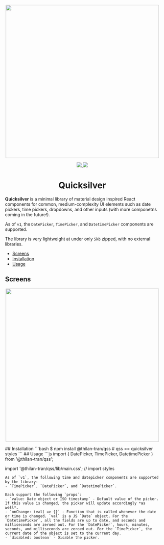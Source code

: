 <p align="center">
  <img
    width="500"
    src="https://user-images.githubusercontent.com/44995807/92296179-a8cb3580-eee6-11ea-8b58-6d27145ed5da.jpg"
  />
</p>
<p align="center">
  <a href="https://www.npmjs.com/package/@thilan-tran/qss">
    <img src="https://img.shields.io/npm/v/@thilan-tran/qss" />
  </a>
  <a href="https://www.npmjs.com/package/@thilan-tran/qss">
    <img src="https://img.shields.io/bundlephobia/minzip/@thilan-tran/qss/1.0.0" />
  </a>
</p>
<h1 align="center">Quicksilver</h1>

**Quicksilver** is a minimal library of material design inspired React components for common, medium-complexity UI elements
such as date pickers, time pickers, dropdowns, and other inputs (with more componetns coming in the future!).

As of `v1`, the `DatePicker`, `TimePicker`, and `DatetimePicker` components are supported.

The library is very lightweight at under only `5kb` zipped, with no external libraries.

- [Screens](#screens)
- [Installation](#installation)
- [Usage](#usage)

## Screens
<p align="center">
  <img
    width="500"
    src="https://user-images.githubusercontent.com/44995807/92985956-1984cb80-f46c-11ea-846a-7095ce393e33.gif"
  />
</p>
## Installation
```bash
$ npm install @thilan-tran/qss # qss == quicksilver styles
```
## Usage
```js
import { DatePicker, TimePicker, DatetimePicker } from '@thilan-tran/qss';

import '@thilan-tran/qss/lib/main.css'; // import styles
```
As of `v1`, the following time and datepicker components are supported by the library:
- `TimePicker`, `DatePicker`, and `DatetimePicker`.

Each support the following `props`:
- `value: Date object or ISO timestamp` - Default value of the picker. If this value is changed, the picker will update accordingly *as well*.
- `onChange: (val) => {}` - Function that is called whenever the date or time is changed. `val` is a JS `Date` object. For the `DatetimePicker`, all the fields are up to date, and seconds and milliseconds are zeroed out. For the `DatePicker`, hours, minutes, seconds, and milliseconds are zeroed out. For the `TimePicker`, the current date of the object is set to the current day.
- `disabled: boolean` - Disable the picker.
